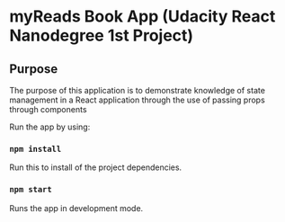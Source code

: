 # myReads Book App (Udacity React Nanodegree 1st Project)

## Purpose

The purpose of this application is to demonstrate knowledge of state management in a React application through the use of passing props through components

Run the app by using:

### `npm install`

Run this to install of the project dependencies.

### `npm start`

Runs the app in development mode.

